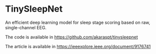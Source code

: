 # TinySleepNet

An efficient deep learning model for sleep stage scoring based on raw, single-channel EEG.

The code is available in https://github.com/akaraspt/tinysleepnet

The article is available in https://ieeexplore.ieee.org/document/9176741
